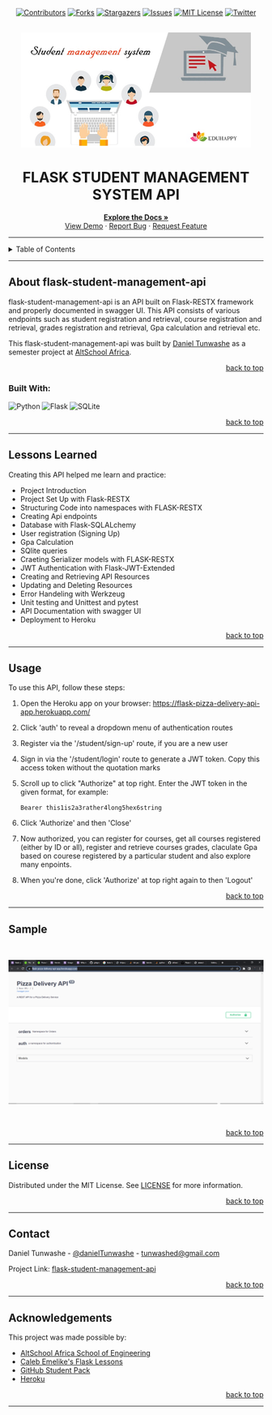 <!-- Back to Top Navigation Anchor -->
<a name="readme-top"></a>

<!-- Project Shields -->
<div align="center">

  [![Contributors][contributors-shield]][contributors-url]
  [![Forks][forks-shield]][forks-url]
  [![Stargazers][stars-shield]][stars-url]
  [![Issues][issues-shield]][issues-url]
  [![MIT License][license-shield]][license-url]
  [![Twitter][twitter-shield]][twitter-url]
</div>

<!-- Project Logo -->
<br />
<div align="center">
  <a href="https://github.com/danielTunwashe/flask-student-management-api">
    <img src="./Images/main-pic.jpg" alt="Logo" width="90%" height="30%">
  </a>
</div>

<div align="center">
  <h1>FLASK STUDENT MANAGEMENT SYSTEM API</h1>
</div>

<div>
  <p align="center">
    <a href="https://github.com/danielTunwashe/flask-student-management-api/issues#readme"><strong>Explore the Docs »</strong></a>
    <br />
    <a href="https://flask-student-management-api.herokuapp.com/">View Demo</a>
    ·
    <a href="https://github.com/danielTunwashe/flask-student-management-api/issues">Report Bug</a>
    ·
    <a href="https://github.com/danielTunwashe/flask-student-management-api/issues">Request Feature</a>
  </p>
</div>

---

<!-- Table of Contents -->
<details>
  <summary>Table of Contents</summary>
  <ol>
    <li>
      <a href="#about-pizzaapi">About flask-student-management-api</a>
      <ul>
        <li><a href="#built-with">Built With</a></li>
      </ul>
    </li>
    <li><a href="#lessons-learned">Lessons Learned</a></li>
    <li><a href="#usage">Usage</a></li>    
    <li><a href="#sample">Sample</a></li>
    <li><a href="#license">License</a></li>
    <li><a href="#contact">Contact</a></li>
    <li><a href="#acknowledgements">Acknowledgements</a></li>
  </ol>
  <p align="right"><a href="#readme-top">back to top</a></p>
</details>

---

<!-- About the Blog -->
## About flask-student-management-api

flask-student-management-api is an API built on Flask-RESTX framework and properly documented in swagger UI. This API consists of various endpoints such as student registration and retrieval, course registration and retrieval, grades registration and retrieval, Gpa calculation and retrieval etc.

This flask-student-management-api was built by <a href="https://www.github.com/danielTunwashe">Daniel Tunwashe</a> as a semester project at <a href="https://altschoolafrica.com/schools/engineering">AltSchool Africa</a>.

<p align="right"><a href="#readme-top">back to top</a></p>

### Built With:

![Python][python]
![Flask][flask]
![SQLite][sqlite]

<p align="right"><a href="#readme-top">back to top</a></p>

---
<!-- Lessons from the Project -->
## Lessons Learned

Creating this API helped me learn and practice:
* Project Introduction
* Project Set Up with Flask-RESTX
* Structuring Code into namespaces with FLASK-RESTX
* Creating Api endpoints
* Database with Flask-SQLALchemy
* User registration (Signing Up)
* Gpa Calculation
* SQlite queries
* Craeting Serializer models with FLASK-RESTX
* JWT Authentication with Flask-JWT-Extended
* Creating and Retrieving API Resources
* Updating and Deleting Resources
* Error Handeling with Werkzeug
* Unit testing and Unittest and pytest
* API Documentation with swagger UI
* Deployment to Heroku



<p align="right"><a href="#readme-top">back to top</a></p>

---

<!-- GETTING STARTED -->
## Usage

To use this API, follow these steps:

1. Open the Heroku app on your browser: https://flask-pizza-delivery-api-app.herokuapp.com/

2. Click 'auth' to reveal a dropdown menu of authentication routes

3. Register via the '/student/sign-up' route, if you are a new user

4. Sign in via the '/student/login' route to generate a JWT token. Copy this access token without the quotation marks

5. Scroll up to click "Authorize" at top right. Enter the JWT token in the given format, for example:
   ```
   Bearer this1is2a3rather4long5hex6string
   ```

6. Click 'Authorize' and then 'Close'

7. Now authorized, you can register for courses, get all courses registered (either by ID or all), register and retrieve courses grades, claculate Gpa based on courese registered by a particular student and also explore many enpoints.

8. When you're done, click 'Authorize' at top right again to then 'Logout'

<p align="right"><a href="#readme-top">back to top</a></p>

---

<!-- Sample Screenshot -->
## Sample

<br />

[![flask-student-management-api Screenshot][flask-student-management-api-screenshot]](https://github.com/danielTunwashe/flask-student-management-api/blob/main/Images/sample.png)

<br/>

<p align="right"><a href="#readme-top">back to top</a></p>

---

<!-- License -->
## License

Distributed under the MIT License. See <a href="https://github.com/danielTunwashe/flask-student-management-api/blob/main/LICENSE">LICENSE</a> for more information.

<p align="right"><a href="#readme-top">back to top</a></p>

---

<!-- Contact -->
## Contact

Daniel Tunwashe - [@danielTunwashe](https://twitter.com/DTunwashe) - tunwashed@gmail.com

Project Link: [flask-student-management-api](https://github.com/danielTunwashe/flask-student-management-api)

<p align="right"><a href="#readme-top">back to top</a></p>

---

<!-- Acknowledgements -->
## Acknowledgements

This project was made possible by:

* [AltSchool Africa School of Engineering](https://altschoolafrica.com/schools/engineering)
* [Caleb Emelike's Flask Lessons](https://github.com/CalebEmelike)
* [GitHub Student Pack](https://education.github.com/globalcampus/student)
* [Heroku](https://www.heroku.com)

<p align="right"><a href="#readme-top">back to top</a></p>

---

<!-- Markdown Links & Images -->
[contributors-shield]: https://img.shields.io/github/contributors/danielTunwashe/flask-student-management-api.svg?style=for-the-badge
[contributors-url]: https://github.com/danielTunwashe/flask-student-management-api/graphs/contributors
[forks-shield]: https://img.shields.io/github/forks/danielTunwashe/flask-student-management-api.svg?style=for-the-badge
[forks-url]: https://github.com/danielTunwashe/flask-student-management-api/network/members
[stars-shield]: https://img.shields.io/github/stars/danielTunwashe/flask-student-management-api.svg?style=for-the-badge
[stars-url]: https://github.com/danielTunwashe/flask-student-management-api/stargazers
[issues-shield]: https://img.shields.io/github/issues/danielTunwashe/flask-student-management-api.svg?style=for-the-badge
[issues-url]: https://github.com/danielTunwashe/flask-student-management-apiissues
[license-shield]: https://img.shields.io/github/license/danielTunwashe/flask-student-management-api.svg?style=for-the-badge
[license-url]: https://github.com/danielTunwashe/flask-student-management-api/blob/main/LICENSE.txt
[twitter-shield]: https://img.shields.io/badge/-@DTunwashe-1ca0f1?style=for-the-badge&logo=twitter&logoColor=white&link=https://twitter.com/DTunwashe
[twitter-url]: https://twitter.com/DTunwashe
[flask-student-management-api-screenshot]: https://github.com/danielTunwashe/flask-student-management-api/blob/main/Images/sample.png
[python]: https://img.shields.io/badge/python-3670A0?style=for-the-badge&logo=python&logoColor=ffdd54
[flask]: https://img.shields.io/badge/flask-%23000.svg?style=for-the-badge&logo=flask&logoColor=white
[sqlite]: https://img.shields.io/badge/sqlite-%2307405e.svg?style=for-the-badge&logo=sqlite&logoColor=white
